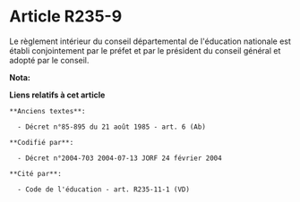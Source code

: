 # Article R235-9

Le règlement intérieur du conseil départemental de l'éducation nationale est établi conjointement par le préfet et par le
président du conseil général et adopté par le conseil.

**Nota:**



**Liens relatifs à cet article**

	**Anciens textes**:

	  - Décret n°85-895 du 21 août 1985 - art. 6 (Ab)

	**Codifié par**:

	  - Décret n°2004-703 2004-07-13 JORF 24 février 2004

	**Cité par**:

	  - Code de l'éducation - art. R235-11-1 (VD)

